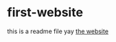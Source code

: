 # first-website
this is a readme file yay
[the website](https://madeleieine.github.io/first-website/)
